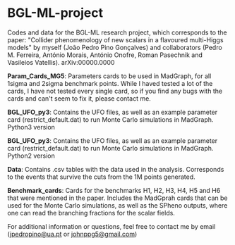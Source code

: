 # BGL-ML-project
Codes and data for the BGL-ML research project, which corresponds to the paper: "Collider phenomenology of new scalars in a flavoured multi-Higgs models" by myself (João Pedro Pino Gonçalves) and collaborators (Pedro M. Ferreira, António Morais, António Onofre, Roman Pasechnik and Vasileios Vatellis). arXiv:00000.0000

**Param_Cards_MG5**: Parameters cards to be used in MadGraph, for all 1sigma and 2sigma benchmark points. While I haved tested a lot of the cards, I have not tested every single card, so if you find any bugs with the cards and can't seem to fix it, please contact me.

**BGL_UFO_py3**: Contains the UFO files, as well as an example parameter card (restrict_default.dat) to run Monte Carlo simulations in MadGraph. Python3 version

**BGL_UFO_py3**: Contains the UFO files, as well as an example parameter card (restrict_default.dat) to run Monte Carlo simulations in MadGraph. Python2 version

**Data**: Contains .csv tables with the data used in the analysis. Corresponds to the events that survive the cuts from the 1M points generated.

**Benchmark_cards**: Cards for the benchmarks H1, H2, H3, H4, H5 and H6 that were mentioned in the paper. Includes the MadGprah cards that can be used for the Monte Carlo simulations, as well as the SPheno outputs, where one can read the branching fractions for the scalar fields.

For additional information or questions, feel free to contact me by email (jpedropino@ua.pt or johnppg5@gmail.com)
